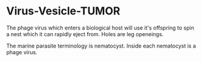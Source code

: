 # Virus-Vesicle-TUMOR
The phage virus which enters a biological host will use it's offspring to spin a nest which it can rapidly eject from. Holes are leg openeings.

The marine parasite terminology is nematocyst. Inside each nematocyst is a phage virus.
